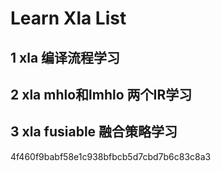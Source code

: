 # Learn Xla List
## 1 xla 编译流程学习
## 2 xla mhlo和lmhlo 两个IR学习
## 3 xla fusiable 融合策略学习
 4f460f9babf58e1c938bfbcb5d7cbd7b6c83c8a3
